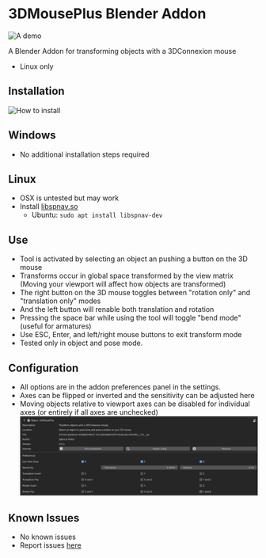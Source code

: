 # 3DMousePlus Blender Addon
![A demo](./demo.gif)

A Blender Addon for transforming objects with a 3DConnexion mouse
- Linux only
## Installation
![How to install](./install.gif)

## Windows
- No additional installation steps required

## Linux
- OSX is untested but may work
- Install [libspnav.so](https://github.com/FreeSpacenav/libspnav)
    - Ubuntu: `sudo apt install libspnav-dev`

## Use
- Tool is activated by selecting an object an pushing a button on the 3D mouse
- Transforms occur in global space transformed by the view matrix (Moving your viewport will affect how objects are transformed)
- The right button on the 3D mouse toggles between "rotation only" and "translation only" modes
- And the left button will renable both translation and rotation
- Pressing the space bar while using the tool will toggle "bend mode" (useful for armatures)
- Use ESC, Enter, and left/right mouse buttons to exit transform mode
- Tested only in object and pose mode.

## Configuration

- All options are in the addon preferences panel in the settings.
- Axes can be flipped or inverted and the sensitivity can be adjusted here
- Moving objects relative to viewport axes can be disabled for individual axes (or entirely if all axes are unchecked)
![Settings](./settings.png)

## Known Issues
- No known issues
- Report issues [here](https://github.com/sjkillen/3d-mouse-plus-blender/issues)